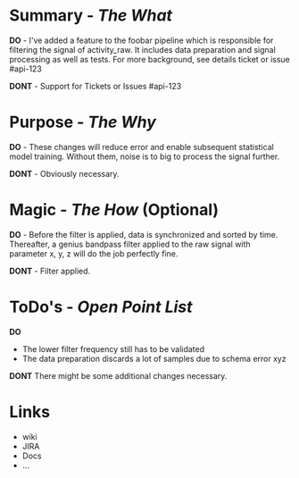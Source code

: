 # Summary - *The What* #
**DO** - I've added a feature to the foobar pipeline which is responsible for filtering the signal of activity_raw. It includes data preparation and signal processing as well as tests. For more background, see details ticket or issue #api-123

**DONT** - Support for Tickets or Issues #api-123


# Purpose - *The Why* #
**DO** - These changes will reduce error and enable subsequent statistical model training. Without them, noise is to big to process the signal further.

**DONT** - Obviously necessary.


# Magic - *The How* (Optional)
**DO** - Before the filter is applied, data is synchronized and sorted by time. Thereafter, a genius bandpass filter applied to the raw signal with parameter x, y, z will do the job perfectly fine.

**DONT** - Filter applied.

# ToDo's - *Open Point List* #
**DO**
* The lower filter frequency still has to be validated
* The data preparation discards a lot of samples due to schema error xyz

**DONT**
There might be some additional changes necessary.

# Links #
* wiki
* JIRA
* Docs
* ...
